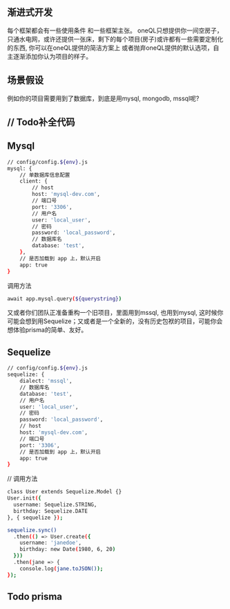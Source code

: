 渐进式开发
-------

每个框架都会有一些使用条件 和一些框架主张。 oneQL只想提供你一间空房子，只通水电网，或许还提供一张床，剩下的每个项目(房子)或许都有一些需要定制化的东西, 你可以在oneQL提供的简洁方案上 或者抛弃oneQL提供的默认选项，自主逐渐添加你认为项目的样子。


场景假设
----

<p>例如你的项目需要用到了数据库，到底是用mysql, mongodb, mssql呢? </p>

// Todo补全代码
----

## Mysql
```sh
// config/config.${env}.js
mysql: {
    // 单数据库信息配置
    client: {
        // host
        host: 'mysql-dev.com',
        // 端口号
        port: '3306',
        // 用户名
        user: 'local_user',
        // 密码
        password: 'local_password',
        // 数据库名
        database: 'test',
    },
    // 是否加载到 app 上，默认开启
    app: true
}

```

调用方法
```sh
await app.mysql.query(${querystring})
```

<p>又或者你们团队正准备重构一个旧项目，里面用到mssql, 也用到mysql, 这时候你可能会想到用Sequelize；又或者是一个全新的，没有历史包袱的项目，可能你会想体验prisma的简单、友好。</p>

## Sequelize
```sh
// config/config.${env}.js
sequelize: {
    dialect: 'mssql',
    // 数据库名
    database: 'test',
    // 用户名
    user: 'local_user',
    // 密码
    password: 'local_password',
    // host
    host: 'mysql-dev.com',
    // 端口号
    port: '3306',
    // 是否加载到 app 上，默认开启
    app: true
}

```

// 调用方法
```sh
class User extends Sequelize.Model {}
User.init({
  username: Sequelize.STRING,
  birthday: Sequelize.DATE
}, { sequelize });

sequelize.sync()
  .then(() => User.create({
    username: 'janedoe',
    birthday: new Date(1980, 6, 20)
  }))
  .then(jane => {
    console.log(jane.toJSON());
});
```

Todo prisma
---- 